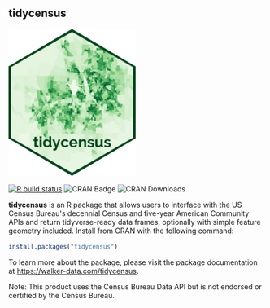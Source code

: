 ## tidycensus

<img src=tools/readme/tidycensus_sticker.png width = "250px">

[![R build status](https://github.com/walkerke/tidycensus/workflows/R-CMD-check/badge.svg)](https://github.com/walkerke/tidycensus/actions) ![CRAN Badge](http://www.r-pkg.org/badges/version/tidycensus)  ![CRAN Downloads](http://cranlogs.r-pkg.org/badges/tidycensus)

__tidycensus__ is an R package that allows users to interface with the US Census Bureau's decennial Census and five-year American Community APIs and return tidyverse-ready data frames, optionally with simple feature geometry included.  Install from CRAN with the following command: 

```r
install.packages("tidycensus")
```

To learn more about the package, please visit the package documentation at https://walker-data.com/tidycensus. 

Note: This product uses the Census Bureau Data API but is not endorsed or certified by the Census Bureau.